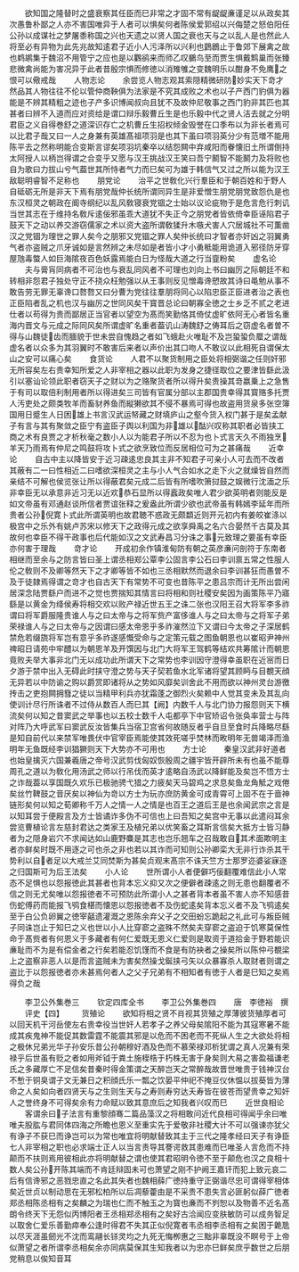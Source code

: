 <!-- { "loadSidebar": true } -->
　　欲知国之隆替时之盛衰察其任臣而巳非常之才固不常有龊龊亷谨足以从政矣其次愚鲁朴鄙之人亦不害国唯异于人者可以惧矣何者陈侯爱郭绍以兴侮楚之怒伯阳任公孙以成谋社之梦屠黍称国之兴也天遗之以贤人国之衰也天与之以乱人是也然此人将至必有异物为此先兆故知逺君子近小人污泽所以兴利也鶢鶋止于鲁郊下展禽之故也鹈鹕集于魏沼不用管宁之应也是以鸜鹆来而师乙叹鵩鸟至而贾生惧戴鹪巢而张臻悲微禽尚能为害况异于此者昔殷宗惧而修徳以消雉雊之变魏明乐以酣身不免鹰之恨可以儆戒哉
　　人物志论
　　余尝览人物志观其索隠精微研防妙实天下竒才然品其人物往往不伦以管仲商鞅俱为法家是不究其成败之术也以子产西门豹俱为器能是不辨其精粗之迹也子产多识博闻叔向且犹不及故仲尼敬事之西门豹非其匹也其甚者曰辨不入道而应对资给是谓口辩乐毅曹丘生是也乐毅中代之贤人洁去就之分明君臣之义自得巻舒之道深识存亡之机曹丘生招权倾金毁誉在口季布以为非长者焉可以比君子哉又曰一人之身兼有英雄髙祖项羽是也其下虽曰项羽英分少有范増不能用陈平去之然称明能合变斯言谬矣项羽坑秦卒以结怨闗中弃咸阳而眷懐旧土所谓倒持太阿授人以柄岂得谓之合变乎又愿与汉王挑战汉王笑曰吾宁鬭智不能鬭力及将败也自为歌曰力拔山兮气葢世其所恃者气力而巳矣可为雄于韩信气又过之所以能为汉王敌聪明睿智不足称也
　　朋党论
　　治平之世敎化兴行羣臣和于朝百姓和于野人自砥砺无所是非天下焉有朋党哉仲长统所谓同异生是非爱憎生朋党朋党致怨仇是也东汉桓灵之朝政在阍寺纲纪以乱风敎寝衰党锢之士始以议论疵物于是危言危行刺讥当世其志在于维持名敎斥逺佞邪虽乖大道犹不失正今之朋党者皆依倚幸臣诬陷君子鼓天下之动以养交游窃儒家之术以资大盗所谓敎猱升木嗾犬害人穴居城社不可薫凿汉之党锢为理世之罪人矣今之朋邪又党锢之罪人矣仲长统曰才智者亦奸凶之羽翼勇气者亦盗贼之爪牙诚如是言然辨之未尽如是者皆小才小勇秪能用诡道入邪径防牙穿屋虺毒螫人如巨海隂夜百色妖露焉能白日为怪哉大道之行当韲粉矣
　　虚名论
　　夫与膏肓同病者不可治也与衰乱同风者不可理也刘向上书曰幽厉之际朝廷不和转相非怨君子独处守正不挠众枉勉强以从王事则反见憎毒谗愬故其诗曰黾勉从事不敢告劳无罪无辜谗口嗸嗸又曰分曹为党往往羣朋将同心以陷忠臣正臣进者治之表也正臣陷者乱之机也汉与幽厉之世同风矣干寳晋总论曰朝寡全徳之士乡乏不贰之老进仕者以苟得为贵而鄙居正当官者以望空为髙而笑勤恪其倚仗虚旷依阿无心者皆名重海内晋文与元成之际同风矣所谓虚旷名重者葢讥山涛魏舒之俦耳后之窃虚名者曽不得与山魏徒齿而腼貌于世未尝自愧趋之者如飞蛾赴火唯耻不及岂蛩蛩负蟨之谓哉虚名者以众多为其羽翼时不敢害后来者以声价出其口吻人不敢议以此相死自谓保太山之安可以痛心矣
　　食货论
　　人君不以聚货制用之臣处将相弼谐之任则奸邪无所容矣左右贵幸知所爱之人非宰相之器以此职为发身之捷径取位之要津皆繇此汲引以塞讪论领此职者窃天子之财以为之赂聚货者所以得升矣贵操其竒嬴乗上之急售于有司以取倍利制用者所以得进矣三司皆有官属分部以主郡国贵幸得其寳赂多托贾人汚吏处之颇类牧羊而畜豺养鱼而縦獭欲其不侵不暴焉可得也故盗用货泉多张空簿国用日蹙生人日困雄上书言汉武运帑藏之财填庐山之壑今货入权门甚于是矣孟献子有言与其有聚敛之臣宁有盗臣子舆以利国为非雄以酤兴叹称其职者必皆挟工商之术有良贾之才析秋毫之数小人以为能君子所以不忍为也卜式言天久不雨独烹羊天乃雨焉有仲尼之鸣鼓将攻卜式之欲烹致位而反居相位可为之甚痛哉
　　近幸论
　　自古中主以降皆安于近习疎逺忠良其主非不知君子可亲小人可去而不改者其蔽有二一曰性相近二曰嗜欲深桓灵之主与小人气合如水之走下火之就燥皆自然而亲结不可解也侯览张让所以得蔽君矣元成二后皆有所嗜吹箫挝鼓之娱微行沈湎之乐非幸臣无以承意非近习无以近欢恭石显所以得蠧政矣唯人君少欲英明者则能反是如文帝虽有邓通赵谈所信者贾谊张释之爰盎此所谓少欲也武帝虽有韩嫣李延年而所贵者公孙倪寛卜式此所谓英明也故君聴不惑政无颇纇近则开元初内有姜皎崔涤以极宫中之乐外有姚卢苏宋以修天下之政得元成之欲享舜禹之名六合晏然千古莫及其故何也幸臣不得干政事也后代能如汉之文武寿昌习分诛之事元致理之要虽有幸臣亦何害于理哉
　　竒才论
　　开成初余作镇淮甸防有朝之英彦亷问剖符于东南者相继而至余与之防言皆曰圣上谓丞相郑公覃李公固言李公石曰李训禀五常之性服人伦之敎则不及卿等然天下之才卿等皆不如也三丞相默然而退余曰李训甚狂而愚曽不及于徒隷焉得谓之竒才也自古天下有常势不可变也昔陈平之患吕宗而计无所出尝闲居深念陆贾繇户而进不之觉也贾揣知其情言曰将相和则社稷安矣因为画策陈平乃寤繇是以黄金为绛侯寿将相交欢以败产禄近世五王之诛二张也汉阳王召大将军李多祚谓曰将军爵服隆贵谁人与之曰太帝与之将军赀产富侈谁人与之曰太帝与之将军子弟荣禄谁人与之曰太帝与之因谓曰感太帝恩乎多祚漼然泣下又谓曰今太帝之子深居鹤禁危若缀旒将军岂有意乎多祚遂感慨受命与之定策元载之图鱼朝恩也以崔昭尹神州禆昭日请苑中牢醴以为朝恩羊及开馔因与北门大将军王驾鹤等结欢共筹隂计而朝恩竟败夫举大事非北门无以成功此所谓天下之常势也李训因守澄得幸虽职在近宻而日夕游于禁中出入无碍此时挟守澄之势与天子契若鱼水北军诸将望其顾眄与目覩天顔无异若以中防谕之购以爵赏即诸将从之势如风靡矣训舍此不用而欲以神州灵台游徼抟击之吏抱闗拥篲之徒以当精甲利兵亦犹霜蓬之御烈火矣赖中人觉其变未及其乱向使训计尽行所诛者不过侍从数百人而巳其【阙】内数千人与北门协力报怨则天下横流矣何以知之昔窦武之举事也以五校士数千人屯都亭下中官矫诏令张奂率营士与阵对阵乃大呼武军曰窦武反汝皆集兵当宿卫宫省何故随反者乎自旦至食时兵降略尽繇是知自前代以来禁军唯畏伏中官宰臣焉能使其效死嗟乎焚林而畋明年无兽竭泽而渔明年无鱼既经李训猖獗则天下大势亦不可用也
　　方士论
　　秦皇汉武非好道者也始皇擒灭六国兼羲唐之帝号汉武剪伐匈奴恢殷周之疆宇皆开辟所未有也虽不能尊周孔之道以为敎化用汤武之师以行吊伐而英才逺略自汤武以降鲜能及矣岂不悟方士之诈哉葢以享国既久欢乐已极驰骋弋猎之力疲矣天马碧鸡之求息矣鱼龙角觝之戏倦矣丝竹鞞鼓之音厌矣以神仙为竒以方士为玩亦庶防黄金可成青霄可上固不在于啬神链形矣何以知之荀卿称千万人之情一人之情是也百王之道后王是也余闻武宗之言是以知耳尝于便殿言及方士皆谲诈多伪不可信也上曰吾知之矣宫中无事以此遣闷耳余尝览曹植论言左慈封君达之类家王及植兄弟以优笑畜之耳斯言信矣大抵方士皆习静者为之隠身岩穴不求闻达如山鹿野麋是其志也岂乐翘车之召哉敢自其术面欺明主者亦鲜矣时既不用逐之可也杀之非也若以其诈而可知则公孙卿栾大无非行诈杀其干势利以自者足以大戒兰艾同焚斯为甚矣贞观末髙宗不诛天竺方士那罗迩婆娑寐逐之归国斯可为后王法矣
　　小人论
　　世所谓小人者便僻巧佞翻覆难信此小人常态不足惧也以怨报徳此其甚者也背本忘义抑又次之便僻者疎逺之则无患也翻覆者不信之则无尤矣唯以怨报徳者不可预防此所谓小人之甚者背本者虽不害人亦不知感昔伤蛇傅药而能报飞鸮食椹而懐恩以怨报徳者不及伤蛇逺矣背本忘义者不及飞鸮逺矣至于白公负卵翼之徳宰嚭遗灌溉之恩陈余弃父子之交田蚡忘跪起之礼此可与叛臣贼子同诛岂止于知巳之义也世以小人比穿窬之盗殊不然矣夫穿窬之盗迫于饥寒莫保性命于髙赀者有何恩义于多藏者有何仁爱既无恩义仁爱则是取资于道拾金于野若能识亷耻而不为是有偿金者之行矣若能忍饥馑而不食是有防袂者之操矣所以陈仲弓覩梁上之盗察非恶人以是而言盗贼未为害矣然操戈鋋挟弓矢以众暴寡杀人取财者则谓之盗比于以怨报徳者亦未甚焉何者人之父子兄弟有不相知者有徳于人者是巳知之矣焉得负之哉










　　李卫公外集巻三
　　钦定四库全书
　　李卫公外集巻四
　　唐　李徳裕　撰
　　评史【四】
　　货殖论
　　欲知将相之贤不肖视其货殖之厚薄彼货殖厚者可以回天机干河岳使左右贵幸役当世奸人若孝子之养父母矣隂阳不能为其寇寒暑不能成其疾鬼神不能促其数雷霆不能震其邪是以危而不困老而不死纵人生之大欲处将相之极休兄弟光华子孙安乐昔公孙朝穆好酒及色而不慕荣禄邓析犹谓之真人况兼有荣禄乎后世虽有贬之者如用斧钺于粪土施桎梏于朽株无害于身矣则大易之害盈福谦老氏之多藏厚亡不足信矣昔秦时得金策谓之天醉岂天之常醉哉故晋世唯贵于钱神汉台不慙于铜臭谓子文无兼日之积顔氏乐一瓢之饮晏平仲祀不掩豆仪休愠以拔葵皆为薄命之人矣如向者四贤天与之生则生天与之寿则寿穷达夭寿皆在彼苍而望贵幸之知奸人之誉终身不可得矣余有力命赋以致其意庶后之知我者兴叹而巳
　　近世良相论
　　客谓余曰子法言有重黎顔骞二篇品藻汉之将相敢问近代良相可得闻乎余曰唯唯夫股肱与君同体四海之所瞻也恩义至重实先于爱敬非社稷大计不可以强谏亦犹父有诤子不获巳而诤岂可以为常也唯宜将明献替致其主于三代之隆孝经曰天子有诤臣七人非宰相之职也必求端士正人以当言责导其謇谔救其患难而巳唯圣人言危而不持颠而不扶则焉用彼相此亦将明献替之谓也使其君昭明令徳不至于颠危也汉之良相十数人矣公孙开陈其端而不肯廷辩固未可也萧望之刚不护阙王嘉讦而犯上致元哀二后有信谗邪之恶戮忠直之名此其失者也魏相薛广徳持重守正弼谐尽忠可谓得宰相体矣近世贞以制动思在无邪松柏所以后凋藜藿由是不采贵不患失言必匪躬似薛广徳者郑丞相陈丞相有之矣麟之为瑞也仁而不触玉之为寳也亷而不刿恕以及物善不近名髙朗令终天下无怨似丙博阳者王丞相郑丞相有之矣好古洽闻应变肤敏防可以成务智足以取舍仁爱乐善勤瘁奉公逢时得君不失其正似倪寛者韦丞相李丞相有之矣困于臲卼以尽天涯虽劒光不沈而鸾翮长铩灵均之九死无悔栁惠之三黜非辜既没不瞑号于上帝似萧望之者所谓李丞相矣余亦同病莫保其生知我者以为忠亦巳鲜矣庶乎数世之后朋党稍息以俟知音耳
